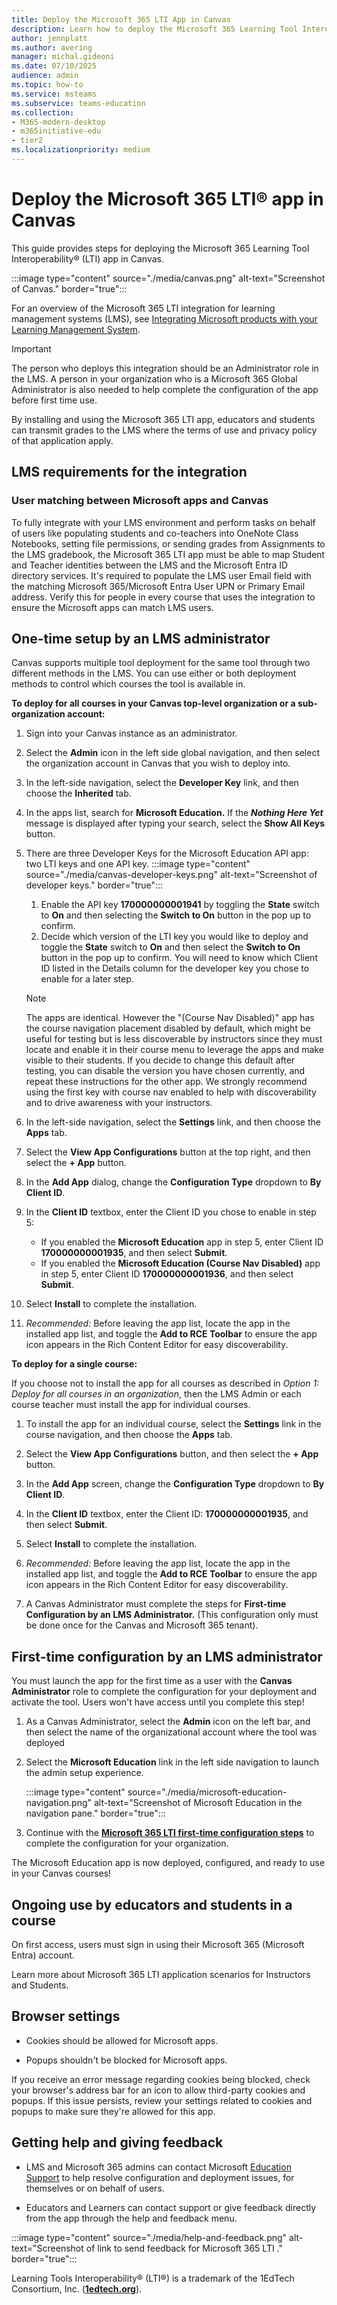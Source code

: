 ```yaml
---
title: Deploy the Microsoft 365 LTI App in Canvas
description: Learn how to deploy the Microsoft 365 Learning Tool Interoperability (LTI) app in Canvas.
author: jennplatt
ms.author: avering
manager: michal.gideoni
ms.date: 07/10/2025
audience: admin
ms.topic: how-to
ms.service: msteams
ms.subservice: teams-education
ms.collection: 
- M365-modern-desktop
- m365initiative-edu
- tier2
ms.localizationpriority: medium
---
```

# Deploy the Microsoft 365 LTI® app in Canvas

This guide provides steps for deploying the Microsoft 365 Learning Tool Interoperability® (LTI) app in Canvas.

:::image type="content" source="./media/canvas.png" alt-text="Screenshot of Canvas." border="true":::

For an overview of the Microsoft 365 LTI integration for learning management systems (LMS), see [Integrating Microsoft products with your Learning Management System](/microsoft-365/lti/).

> [!IMPORTANT]
> The person who deploys this integration should be an Administrator role in the LMS. A person in your organization who is a Microsoft 365 Global Administrator is also needed to help complete the configuration of the app before first time use.

By installing and using the Microsoft 365 LTI app, educators and students can transmit grades to the LMS where the terms of use and privacy policy of that application apply.

## LMS requirements for the integration

### User matching between Microsoft apps and Canvas

To fully integrate with your LMS environment and perform tasks on behalf of users like populating students and co-teachers into OneNote Class Notebooks, setting file permissions, or sending grades from Assignments to the LMS gradebook, the Microsoft 365 LTI app must be able to map Student and Teacher identities between the LMS and the Microsoft Entra ID directory services. It's required to populate the LMS user Email field with the matching Microsoft 365/Microsoft Entra User UPN or Primary Email address. Verify this for people in every course that uses the integration to ensure the Microsoft apps can match LMS users.

## One-time setup by an LMS administrator

Canvas supports multiple tool deployment for the same tool through two different methods in the LMS. You can use either or both deployment methods to control which courses the tool is available in.

**To deploy for all courses in your Canvas top-level organization or a sub-organization account:**

1. Sign into your Canvas instance as an administrator.

1. Select the **Admin** icon in the left side global navigation, and then select the organization account in Canvas that you wish to deploy into.

1. In the left-side navigation, select the **Developer Key** link, and then choose the **Inherited** tab.

1. In the apps list, search for **Microsoft Education.** If the ***Nothing Here Yet*** message is displayed after typing your search, select the **Show All Keys** button.

1. There are three Developer Keys for the Microsoft Education API app: two LTI keys and one API key.
    :::image type="content" source="./media/canvas-developer-keys.png" alt-text="Screenshot of developer keys." border="true":::
    1. Enable the API key **170000000001941** by toggling the **State** switch to **On** and then selecting the **Switch to On** button in the pop up to confirm.
    1. Decide which version of the LTI key you would like to deploy and toggle the **State** switch to **On** and then select the **Switch to On** button in the pop up to confirm. You will need to know which Client ID listed in the Details column for the developer key you chose to enable for a later step.
  
    > [!NOTE]
    > The apps are identical. However the "(Course Nav Disabled)" app has the course navigation placement disabled by default, which might be useful for testing but is less discoverable by instructors since they must locate and enable it in their course menu to leverage the apps and make visible to their students. If you decide to change this default after testing, you can disable the version you have chosen currently, and repeat these instructions for the other app. We strongly recommend using the first key with course nav enabled to help with discoverability and to drive awareness with your instructors.

1. In the left-side navigation, select the **Settings** link, and then choose the **Apps** tab.

1. Select the **View App Configurations** button at the top right, and then select the **+ App** button.

1. In the **Add App** dialog, change the **Configuration Type** dropdown to **By Client ID**.

1. In the **Client ID** textbox, enter the Client ID you chose to enable in step 5:

    - If you enabled the **Microsoft Education** app in step 5, enter Client ID **170000000001935**, and then select **Submit**.
    - If you enabled the **Microsoft Education (Course Nav Disabled)** app in step 5, enter Client ID **170000000001936**, and then select **Submit**.

1. Select **Install** to complete the installation.

1. *Recommended:* Before leaving the app list, locate the app in the installed app list, and toggle the **Add to RCE Toolbar** to ensure the app icon appears in the Rich Content Editor for easy discoverability.

**To deploy for a single course:**

If you choose not to install the app for all courses as described in *Option 1: Deploy for all courses in an organization*, then the LMS Admin or each course teacher must install the app for individual courses.

1. To install the app for an individual course, select the **Settings** link in the course navigation, and then choose the **Apps** tab.

1. Select the **View App Configurations** button, and then select the **+ App** button.

1. In the **Add App** screen, change the **Configuration Type** dropdown to **By Client ID**.

1. In the **Client ID** textbox, enter the Client ID: **170000000001935**, and then select **Submit**.

1. Select **Install** to complete the installation.

1. *Recommended:* Before leaving the app list, locate the app in the installed app list, and toggle the **Add to RCE Toolbar** to ensure the app icon appears in the Rich Content Editor for easy discoverability.

1. A Canvas Administrator must complete the steps for **First-time Configuration by an LMS Administrator.** (This configuration only must be done once for the Canvas and Microsoft 365 tenant).

## First-time configuration by an LMS administrator

You must launch the app for the first time as a user with the **Canvas Administrator** role to complete the configuration for your deployment and activate the tool. Users won't have access until you complete this step!

1. As a Canvas Administrator, select the **Admin** icon on the left bar, and then select the name of the organizational account where the tool was deployed

1. Select the **Microsoft Education** link in the left side navigation to launch the admin setup experience.

    :::image type="content" source="./media/microsoft-education-navigation.png" alt-text="Screenshot of Microsoft Education in the navigation pane." border="true":::

1. Continue with the [**Microsoft 365 LTI first-time configuration steps**](microsoft-365-lti-first-time-configuration.md) to complete the configuration for your organization.

The Microsoft Education app is now deployed, configured, and ready to use in your Canvas courses!

## Ongoing use by educators and students in a course

On first access, users must sign in using their Microsoft 365 (Microsoft Entra) account.

Learn more about Microsoft 365 LTI application scenarios for Instructors and Students.
<!-- -->

## Browser settings

- Cookies should be allowed for Microsoft apps.

- Popups shouldn't be blocked for Microsoft apps.

If you receive an error message regarding cookies being blocked, check your browser's address bar for an icon to allow third-party cookies and popups. If this issue persists, review your settings related to cookies and popups to make sure they're allowed for this app.

## Getting help and giving feedback

- LMS and Microsoft 365 admins can contact Microsoft [Education Support](https://aka.ms/edusupport) to help resolve configuration and deployment issues, for themselves or on behalf of users.

- Educators and Learners can contact support or give feedback directly from the app through the help and feedback menu.

:::image type="content" source="./media/help-and-feedback.png" alt-text="Screenshot of link to send feedback for Microsoft 365 LTI ." border="true":::

Learning Tools Interoperability® (LTI®) is a trademark of the 1EdTech Consortium, Inc. (**[**1edtech.org**](https://1edtech.org)**).
